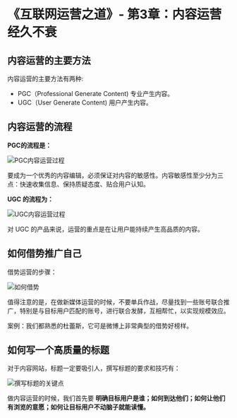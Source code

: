# 《互联网运营之道》- 第3章：内容运营经久不衰
## 内容运营的主要方法
内容运营的主要方法有两种:
* PGC（Professional Generate Content) 专业产生内容。
* UGC（User Generate Content) 用户产生内容。

## 内容运营的流程
**PGC的流程是：**

![PGC内容运营过程](https://upload-images.jianshu.io/upload_images/14658026-a764431a507b7a69.jpg?imageMogr2/auto-orient/strip%7CimageView2/2/w/1240)


要成为一个优秀的内容编辑，必须保证对内容的敏感性。内容敏感性至少分为三点：快速收集信息、保持质疑态度、贴合用户认知。

**UGC 的流程为：**

![UGC内容运营过程](https://upload-images.jianshu.io/upload_images/14658026-c8cb7780579f79cd.jpg?imageMogr2/auto-orient/strip%7CimageView2/2/w/1240)

对 UGC 的产品来说，运营的重点是在让用户能持续产生高品质的内容。

## 如何借势推广自己

借势运营的步骤：

![如何借势](https://upload-images.jianshu.io/upload_images/14658026-bc2a1d7888484fd8.jpg?imageMogr2/auto-orient/strip%7CimageView2/2/w/1240)

值得注意的是，在做新媒体运营的时候，不要单兵作战，尽量找到一些账号联合推广，特别是与目标用户匹配的账号，进行联合发酵，互相帮忙，以实现规模效应。

案例：我们都熟悉的杜蕾斯，它可是微博上非常典型的借势好榜样。

## 如何写一个高质量的标题
对于内容网站，标题一定要吸引人，撰写标题的要求和技巧有：

![撰写标题的关键点](https://upload-images.jianshu.io/upload_images/14658026-a84c58a4f30040ae.jpg?imageMogr2/auto-orient/strip%7CimageView2/2/w/1240)

做内容运营的时候，我们首先要 **明确目标用户是谁；如何到达他们；如何让他们有浏览的意愿；如何让目标用户不动脑子就能读懂。**




